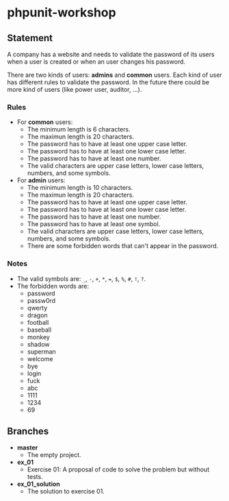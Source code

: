 # phpunit-workshop
## Statement
A company has a website and needs to validate the password of its users when a user is created or when an user changes his password.

There are two kinds of users: **admins** and **common** users.
Each kind of user has different rules to validate the password.
In the future there could be more kind of users (like power user, auditor, ...).

### Rules
* For **common** users:
    * The minimum length is 6 characters.
    * The maximun length is 20 characters.
    * The password has to have at least one upper case letter.
    * The password has to have at least one lower case letter.
    * The password has to have at least one number.
    * The valid characters are upper case letters, lower case letters, numbers, and some symbols.
* For **admin** users:
    * The minimum length is 10 characters.
    * The maximun length is 20 characters.
    * The password has to have at least one upper case letter.
    * The password has to have at least one lower case letter.
    * The password has to have at least one number.
    * The password has to have at least one symbol.
    * The valid characters are upper case letters, lower case letters, numbers, and some symbols.
    * There are some forbidden words that can't appear in the password.

### Notes
* The valid symbols are: `_`, `-`, `+`, `*`, `=`, `$`, `%`, `#`, `!`, `?`.
* The forbidden words are:
    * password
    * passw0rd
    * qwerty
    * dragon
    * football
    * baseball
    * monkey
    * shadow
    * superman
    * welcome
    * bye
    * login
    * fuck
    * abc
    * 1111
    * 1234
    * 69

## Branches
* **master**
    * The empty project.
* **ex_01**
    * Exercise 01: A proposal of code to solve the problem but without tests.
* **ex_01_solution**
    * The solution to exercise 01.
